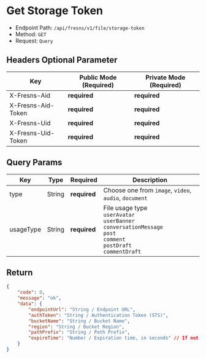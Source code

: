 # Get Storage Token

- Endpoint Path: `/api/fresns/v1/file/storage-token`
- Method: `GET`
- Request: `Query`

## Headers Optional Parameter

| Key | Public Mode (Required) | Private Mode (Required) |
| --- | --- | --- |
| X-Fresns-Aid | **required** | **required** |
| X-Fresns-Aid-Token | **required** | **required** |
| X-Fresns-Uid | **required** | **required** |
| X-Fresns-Uid-Token | **required** | **required** |

## Query Params

| Key | Type | Required | Description |
| --- | --- | --- | --- |
| type | String | **required** | Choose one from `image`, `video`, `audio`, `document` |
| usageType | String | **required** | File usage type<br>`userAvatar`<br>`userBanner`<br>`conversationMessage`<br>`post`<br>`comment`<br>`postDraft`<br>`commentDraft` |

## Return

```json
{
    "code": 0,
    "message": "ok",
    "data": {
        "endpointUrl": "String / Endpoint URL",
        "authToken": "String / Authentication Token (STS)",
        "bucketName": "String / Bucket Name",
        "region": "String / Bucket Region",
        "pathPrefix": "String / Path Prefix",
        "expireTime": "Number / Expiration time, in seconds" // If not available, output null
    }
}
```
